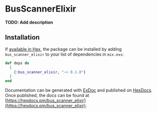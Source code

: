 # BusScannerElixir

**TODO: Add description**

## Installation

If [available in Hex](https://hex.pm/docs/publish), the package can be installed
by adding `bus_scanner_elixir` to your list of dependencies in `mix.exs`:

```elixir
def deps do
  [
    {:bus_scanner_elixir, "~> 0.1.0"}
  ]
end
```

Documentation can be generated with [ExDoc](https://github.com/elixir-lang/ex_doc)
and published on [HexDocs](https://hexdocs.pm). Once published, the docs can
be found at [https://hexdocs.pm/bus_scanner_elixir](https://hexdocs.pm/bus_scanner_elixir).

